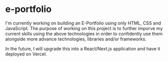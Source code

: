 # e-portfolio

I'm currently working on building an E-Portfolio using only HTML, CSS and JavaScript. The purpose of working on this project is to further imporve my current skills using the above technologies in order to confidently use them alongside more advance technologies, libraries and/or frameworks.

In the future, I will upgrade this into a React/Next.js application and have it deployed on Vercel.
